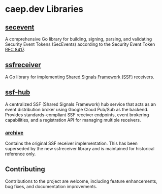 # caep.dev Libraries

## [secevent](./secevent)
A comprehensive Go library for building, signing, parsing, and validating Security Event Tokens (SecEvents) according to the Security Event Token [RFC 8417](https://tools.ietf.org/html/rfc8417).

## [ssfreceiver](./ssfreceiver)
A Go library for implementing [Shared Signals Framework (SSF)](https://openid.github.io/sharedsignals/openid-sharedsignals-framework-1_0.html) receivers.

## [ssf-hub](./ssf-hub)
A centralized SSF (Shared Signals Framework) hub service that acts as an event distribution broker using Google Cloud Pub/Sub as the backend. Provides standards-compliant SSF receiver endpoints, event brokering capabilities, and a registration API for managing multiple receivers.

### [archive](./archive)
Contains the original SSF receiver implementation. This has been superseded by the new ssfreceiver library and is maintained for historical reference only.

## Contributing

Contributions to the project are welcome, including feature enhancements, bug fixes, and documentation improvements.